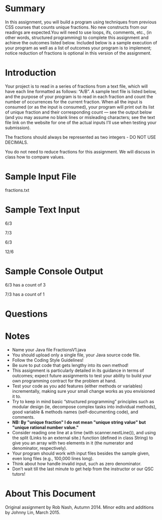 # Summary
In this assignment, you will build a program using techniques from previous CSS courses that counts unique fractions. No new constructs from our readings are expected.You will need to use loops, ifs, comments, etc., (in other words, structured programming) to complete this assignment and achieve the outcomes listed below. Included below is a sample execution of your program as well as a list of outcomes your program is to implement; notice reduction of fractions is optional in this version of the assignment.

# Introduction
Your project is to read in a series of fractions from a text file, which will have each line formatted as follows: “A/B”.  A sample text file is listed below, and the purpose of your program is to read in each fraction and count the number of occurrences for the current fraction.  When all the input is consumed (or as the input is consumed), your program will print out its list of unique fraction and their corresponding count — see the output below (and you may assume no blank lines or misleading characters; see the text file link on the website for one of the actual inputs I’ll use when testing your submission).

The fractions should always be represented as two integers - DO NOT USE DECIMALS.

You do not need to reduce fractions for this assignment. We will discuss in class how to compare values.

# Sample Input File
fractions.txt 

# Sample Text Input
6/3

7/3

6/3

12/6

# Sample Console Output
6/3 has a count of 3

7/3 has a count of 1

# Questions
# Notes
- Name your Java file FractionsV1.java
- You should upload only a single file, your Java source code file.
- Follow the Coding Style Guidelines!
- Be sure to put code that gets lengthy into its own method!
- This assignment is particularly detailed in its guidance in terms of outcomes; expect future assignments to test your ability to build your own programming contract for the problem at hand.
- Test your code as you add features (either methods or variables) incrementally, making sure your small change works as you envisioned it to.
- Try to keep in mind basic “structured programming” principles such as modular design (ie, decompose complex tasks into individual methods), good variable & methods names (self-documenting code), and comments.
- **NB:  By "unique fraction" I do not mean "unique string value" but "unique rational number value."**
- Consider reading one line at a time (with scanner.nextLine()), and using the split (Links to an external site.) function (defined in class String) to give you an array with two elements in it (the numerator and denominator, respectively).
- Your program should work with input files besides the sample given, even long files (e.g., 100,000 lines long).
- Think about how handle invalid input, such as zero denominator.
- Don’t wait till the last minute to get help from the instructor or our QSC tutors!
# About This Document
Original assignment by Rob Nash, Autumn 2014. Minor edits and additions by Johnny Lin, March 2015.
